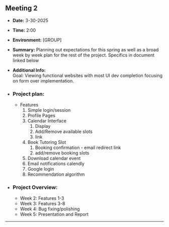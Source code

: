 ## Meeting 2
- **Date:** 3-30-2025  
- **Time:** 2:00
- **Environment:** [GROUP] 
- **Summary:** Planning out expectations for this spring as well as a broad week by week plan for the rest of the project. Specifics in document linked below
- **Additional Info:**  
Goal: Viewing functional websites with most UI dev completion focusing on form over implementation.

- ### Project plan: 
    - Features
        1. Simple login/session
        2. Profile Pages
        3. Calendar Interface
            1. Display
            2. Add/Remove available slots
            3. link
        4. Book Tutoring Slot
            1. Booking confirmation - email redirect link
            2. add/remove booking slots
        5. Download calendar event
        6. Email notifications calendly
        7. Google login
        8. Recommendation algorithm


- ### Project Overview:
    - Week 2: Features 1-3
    - Week 3: Features 3-8
    - Week 4: Bug fixing/polishing
    - Week 5: Presentation and Report

---